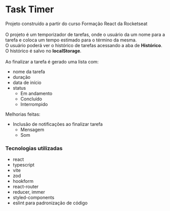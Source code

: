 # Task Timer
Projeto construído a partir do curso Formação React da Rocketseat<br /><br />
O projeto é um temporizador de tarefas, onde o usuário da um nome para a tarefa e coloca um tempo estimado para o término da mesma.<br />
O usuário poderá ver o histórico de tarefas acessando a aba de **Histórico**.<br />
O histórico é salvo no **localStorage**.
<br /><br /> 
Ao finalizar a tarefa é gerado uma lista com: 
- nome da tarefa
- duração
- data de início
- status
  - Em andamento
  - Concluído
  - Interrompido

Melhorias feitas:
- Inclusão de notificações ao finalizar tarefa
   - Mensagem
   - Som

### Tecnologias utilizadas
- react
- typescript
- vite      
- zod
- hookform
- react-router
- reducer, immer
- styled-components
- eslint para padronização de código
